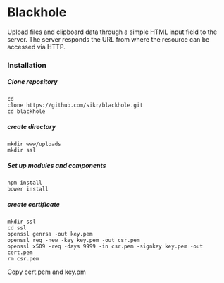 # Blackhole
Upload files and clipboard data through a simple HTML input field to the server.
The server responds the URL from where the resource can be accessed via HTTP.

### Installation

##### Clone repository
    cd
    clone https://github.com/sikr/blackhole.git
    cd blackhole

##### create directory
    mkdir www/uploads
    mkdir ssl

##### Set up modules and components
    npm install
    bower install

##### create certificate
    mkdir ssl
    cd ssl
    openssl genrsa -out key.pem
    openssl req -new -key key.pem -out csr.pem
    openssl x509 -req -days 9999 -in csr.pem -signkey key.pem -out cert.pem
    rm csr.pem

Copy cert.pem and key.pm